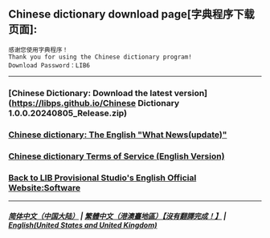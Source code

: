 ## Chinese dictionary download page[字典程序下载页面]:

 ```
感谢您使用字典程序！
Thank you for using the Chinese dictionary program!
Download Password：LIB6
```

------------
### [Chinese Dictionary: Download the latest version](https://libps.github.io/Chinese Dictionary 1.0.0.20240805_Release.zip)
### [Chinese dictionary: The English "What News(update)"](Chinese_dictionary_update)
### [Chinese dictionary Terms of Service (English Version)](Chinese_dictionary_Service_Terms)
### [Back to LIB Provisional Studio's English Official Website:Software](Software)
------------

##### [简体中文（中国大陆）](https://libps.github.io/Chinese_dictionary) | [繁體中文（港澳臺地區）【沒有翻譯完成！】](https://libps.github.io/tc/Chinese_dictionary) | **[English(United States and United Kingdom)](https://libps.github.io/en/Chinese_dictionary)**
